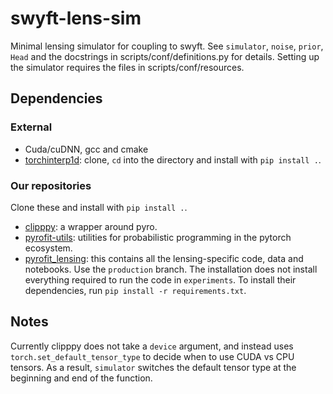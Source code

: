 # swyft-lens-sim

Minimal lensing simulator for coupling to swyft. See `simulator`, `noise`, `prior`, `Head` and the docstrings in scripts/conf/definitions.py for details. Setting up the simulator requires the files in scripts/conf/resources.

## Dependencies

### External

* Cuda/cuDNN, gcc and cmake
* [torchinterp1d](https://github.com/aliutkus/torchinterp1d): clone, `cd` into the directory and install with `pip install .`.

### Our repositories

Clone these and install with `pip install .`.
* [clipppy](https://github.com/kosiokarchev/clipppy/): a wrapper around pyro.
* [pyrofit-utils](https://github.com/kosiokarchev/pyrofit-utils): utilities for probabilistic programming in the pytorch ecosystem.
* [pyrofit_lensing](https://github.com/cweniger/pyrofit_lensing): this contains all the lensing-specific code, data and notebooks. Use the `production` branch. The installation does not install everything required to run the code in `experiments`. To install their dependencies, run `pip install -r requirements.txt`.

## Notes

Currently clipppy does not take a `device` argument, and instead uses `torch.set_default_tensor_type` to decide when to use CUDA vs CPU tensors. As a result, `simulator` switches the default tensor type at the beginning and end of the function.
